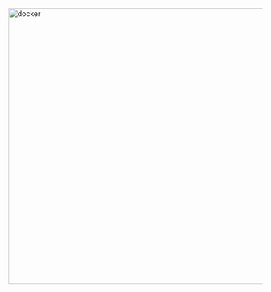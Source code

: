 <img width="732" height="547" alt="docker" src="https://github.com/user-attachments/assets/9a47078c-2f98-4c01-818b-22bfe75c1734" />

